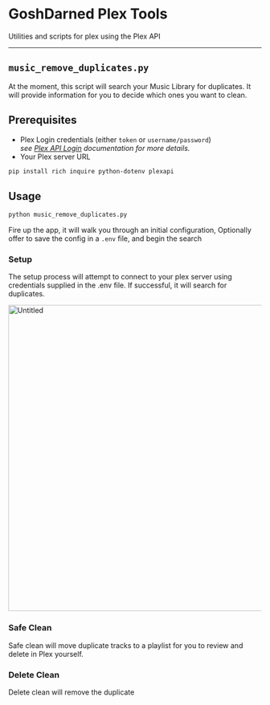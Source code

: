# GoshDarned Plex Tools
Utilities and scripts for plex using the Plex API

---

## `music_remove_duplicates.py`

At the moment, this script will search your Music Library for duplicates.  It will provide information for you to decide which ones you want to clean.

## Prerequisites
* Plex Login credentials (either `token` or `username/password`)  
  _see [Plex API Login](https://python-plexapi.readthedocs.io/en/stable/introduction.html) documentation for more details._
* Your Plex server URL

```bash
pip install rich inquire python-dotenv plexapi
```

## Usage
```bash
python music_remove_duplicates.py
```

Fire up the app, it will walk you through an initial configuration, Optionally offer to save the config in a `.env` file, and begin the search

### Setup
The setup process will attempt to connect to your plex server using credentials supplied in the .env file.  If successful, it will search for duplicates.

<img width="610" alt="Untitled" src="https://github.com/johnsturgeon/plex-tools/assets/9746310/dd7b1bf8-8844-49c5-9c8c-6e117b152c03">


### Safe Clean

Safe clean will move duplicate tracks to a playlist for you to review and delete in Plex yourself.

### Delete Clean

Delete clean will remove the duplicate 
